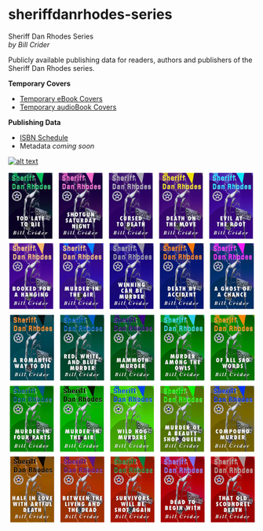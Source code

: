 # sheriffdanrhodes-series
Sheriff Dan Rhodes Series  
*by Bill Crider*
  
Publicly available publishing data for readers, authors and publishers of the Sheriff Dan Rhodes series.  

**Temporary Covers**  
 + [Temporary eBook Covers](https://github.com/MacavityReader/sheriffdanrhodes-series/tree/main/covers-temp/ebook-temp-covers)  
 + [Temporary audioBook Covers](https://github.com/MacavityReader/sheriffdanrhodes-series/tree/main/covers-temp/audiobook-temp-covers)  
  
**Publishing Data**  
 + [ISBN Schedule](https://github.com/MacavityReader/sheriffdanrhodes-series/blob/main/publishing-data/isbn-schedule.md)  
 + Metadata *coming soon*  
  
 [![alt text](https://raw.githubusercontent.com/MacavityReader/sheriffdanrhodes-series/refs/heads/main/covers-temp/sdr_covers_print_spine_color_spectrum.png "SDR Covers Print Spine Color Spectrum")](https://github.com/MacavityReader/sheriffdanrhodes-series/tree/main/covers-temp/ebook-temp-covers)  


[![alt text](https://raw.githubusercontent.com/MacavityReader/sheriffdanrhodes-series/refs/heads/main/covers-temp/sdr_temp-cover-matrix.png "SDR Temporary Cover Matrix")](https://github.com/MacavityReader/sheriffdanrhodes-series/tree/main/covers-temp/ebook-temp-covers)  
  


  